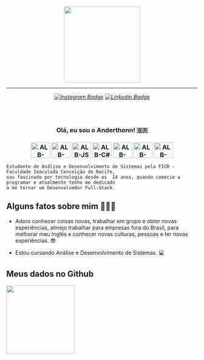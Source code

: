 <h6 align="center">
 
<img height="200em" src="https://user-images.githubusercontent.com/102235594/162045748-717d4bb1-29ed-492d-a1a0-8b35d8c847f3.svg"> 
 
<hr>

[![Instagram Badge](https://img.shields.io/badge/-instagram-red?style=for-the-badge&logo=instagram&logoColor=white&link=https://github.com/arthurspk)](https://www.instagram.com/t.h.o.n.n/)
[![Linkedin Badge](https://img.shields.io/badge/-Linkedin-blue?style=for-the-badge&logo=Linkedin&logoColor=white&link=https://github.com/arthurspk)](https://www.linkedin.com/in/anderthonn-batista)
 
</h4>

<h3 align="center">  <br>
  
Olá, eu sou o Anderthonn! 🇧🇷
<br>
  
</h3>

<h3 align="center">
<div style="display: block">
  <img align="center" alt="ALB-HTML5" height="40" width="50" src="https://api.iconify.design/logos/html-5.svg?color=currentColor">
  <img align="center" alt="ALB-CSS3" height="40" width="50" src="https://api.iconify.design/logos/css-3.svg?color=currentColor">
  <img align="center" alt="ALB-JS" height="40" width="50" src="https://api.iconify.design/logos:javascript.svg?color=currentColor">
  <img align="center" alt="ALB-C#" height="40" width="50" src="https://api.iconify.design/vscode-icons:file-type-csharp2.svg?color=currentColor">
  <img align="center" alt="ALB-JAVA" height="40" width="50" src="https://api.iconify.design/logos:java.svg?color=currentColor">
  <img align="center" alt="ALB-SQLSERVER" height="40" width="50" src="https://api.iconify.design/simple-icons:microsoftsqlserver.svg?color=currentColor">
  <img align="center" alt="ALB-POSTGRESQL" height="40" width="50" src="https://api.iconify.design/logos:postgresql.svg?color=currentColor">
</div>
</h3>

```
Estudante de Análise e Desenvolvimento de Sistemas pela FICR - Faculdade Imaculada Conceição do Recife, 
sou fascinado por tecnologia desde os  14 anos, quando comecie a programar e atualmente tenho me dedicado
a me tornar um Desenvolvedor Full-Stack.
```

## Alguns fatos sobre mim 👨🏻‍💻

- Adoro conhecer coisas novas, trabalhar em grupo e obter novas experiências, almejo trabalhar para empresas fora do Brasil, para melhorar meu Inglês e conhecer novas culturas,  pessoas e ter novas experiências. 😎

- Estou cursando Análise e Desenvolvimento de Sistemas. 💻

## Meus dados no Github

<div align="left">
  <a href="https://github.com/anderthonn">
  <img height="180em" src="https://github-readme-stats.vercel.app/api?username=anderthonn&show_icons=true&theme=blue&include_all_commits=true&count_private=true"/>
</div>
